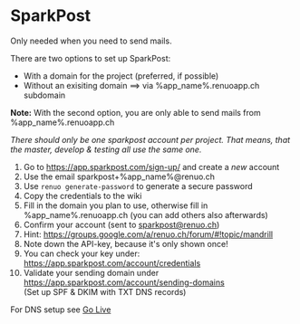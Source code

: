 # SparkPost

Only needed when you need to send mails.

There are two options to set up SparkPost:

* With a domain for the project (preferred, if possible)
* Without an exisiting domain ==> via %app_name%.renuoapp.ch subdomain

**Note:** With the second option, you are only able to send mails from %app_name%.renuoapp.ch

*There should only be one sparkpost account per project. That means, that the master, develop & testing all use the same one.*

1. Go to https://app.sparkpost.com/sign-up/ and create a *new* account
2. Use the email sparkpost+%app_name%@renuo.ch
3. Use ```renuo generate-password``` to generate a secure password
4. Copy the credentials  to the wiki
5. Fill in the domain you plan to use, otherwise fill in %app_name%.renuoapp.ch (you can add others also afterwards)
6. Confirm your account (sent to sparkpost@renuo.ch)
  1. Hint: https://groups.google.com/a/renuo.ch/forum/#!topic/mandrill
7. Note down the API-key, because it's only shown once!
8. You can check your key under: https://app.sparkpost.com/account/credentials
9. Validate your sending domain under https://app.sparkpost.com/account/sending-domains  
(Set up SPF & DKIM with TXT DNS records)

For DNS setup see [Go Live](go_live.md)
